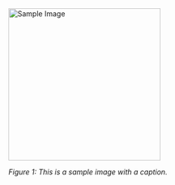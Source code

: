 <img src="https://via.placeholder.com/300" alt="Sample Image" width="300">
<p><em>Figure 1: This is a sample image with a caption.</em></p>
